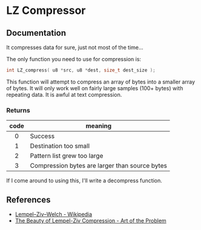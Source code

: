 # LZ Compressor

## Documentation

It compresses data for sure, just not most of the time...

The only function you need to use for compression is:
```c
int LZ_compress( u8 *src, u8 *dest, size_t dest_size );
```

This function will attempt to compress an array of bytes into a smaller array of bytes.
It will only work well on fairly large samples (100+ bytes) with repeating data. It is awful at text compression.

### Returns
| code | meaning |
| :--: | ------- |
|  0   | Success |
|  1   | Destination too small |
|  2   | Pattern list grew too large |
|  3   | Compression bytes are larger than source bytes |

If I come around to using this, I'll write a decompress function.


## References
- [Lempel–Ziv–Welch - Wikipedia](https://en.wikipedia.org/wiki/Lempel%E2%80%93Ziv%E2%80%93Welch)
- [The Beauty of Lempel-Ziv Compression - Art of the Problem](https://youtu.be/RV5aUr8sZD0?si=QIxUTOib1UKczFJF)